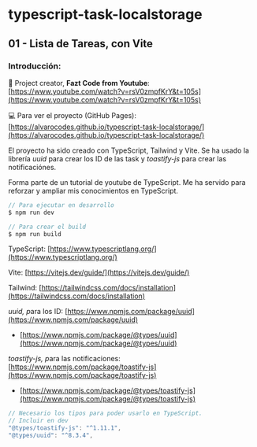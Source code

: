 ﻿# typescript-task-localstorage

## 01 - Lista de Tareas, con Vite

### Introducción:

🧠 Project creator, **Fazt Code from Youtube**: [https://www.youtube.com/watch?v=rsV0zmpfKrY&t=105s](https://www.youtube.com/watch?v=rsV0zmpfKrY&t=105s)

💻 Para ver el proyecto (GitHub Pages): [https://alvarocodes.github.io/typescript-task-localstorage/](https://alvarocodes.github.io/typescript-task-localstorage/)

El proyecto ha sido creado con TypeScript, Tailwind y  Vite. Se ha usado la librería *uuid* para crear los ID de las task y *toastify-js* para crear las notificaciónes. 

Forma parte de un tutorial de youtube de TypeScript. Me ha servido para reforzar y ampliar mis conocimientos en TypeScript. 

```jsx
// Para ejecutar en desarrollo
$ npm run dev

// Para crear el build
$ npm run build 
```

TypeScript: [https://www.typescriptlang.org/](https://www.typescriptlang.org/)

Vite: [https://vitejs.dev/guide/](https://vitejs.dev/guide/)

Tailwind: [https://tailwindcss.com/docs/installation](https://tailwindcss.com/docs/installation)

*uuid, p*ara los ID: [https://www.npmjs.com/package/uuid](https://www.npmjs.com/package/uuid)

- [https://www.npmjs.com/package/@types/uuid](https://www.npmjs.com/package/@types/uuid)

*toastify-js, p*ara las notificaciones: [https://www.npmjs.com/package/toastify-js](https://www.npmjs.com/package/toastify-js)

- [https://www.npmjs.com/package/@types/toastify-js](https://www.npmjs.com/package/@types/toastify-js)

```jsx
// Necesario los tipos para poder usarlo en TypeScript. 
// Incluir en dev
"@types/toastify-js": "^1.11.1",
"@types/uuid": "^8.3.4",
```
